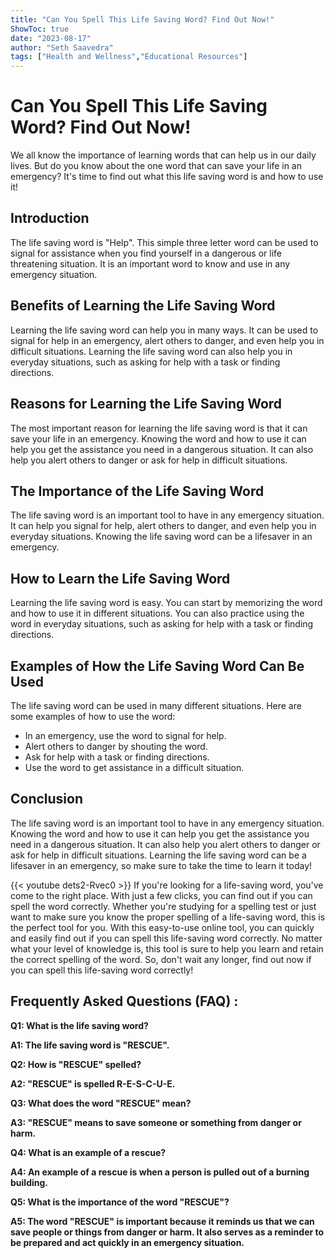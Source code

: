 ```yaml
---
title: "Can You Spell This Life Saving Word? Find Out Now!"
ShowToc: true 
date: "2023-08-17"
author: "Seth Saavedra" 
tags: ["Health and Wellness","Educational Resources"]
---
```

# Can You Spell This Life Saving Word? Find Out Now!

We all know the importance of learning words that can help us in our daily lives. But do you know about the one word that can save your life in an emergency? It's time to find out what this life saving word is and how to use it!

## Introduction

The life saving word is "Help". This simple three letter word can be used to signal for assistance when you find yourself in a dangerous or life threatening situation. It is an important word to know and use in any emergency situation.

## Benefits of Learning the Life Saving Word

Learning the life saving word can help you in many ways. It can be used to signal for help in an emergency, alert others to danger, and even help you in difficult situations. Learning the life saving word can also help you in everyday situations, such as asking for help with a task or finding directions.

## Reasons for Learning the Life Saving Word

The most important reason for learning the life saving word is that it can save your life in an emergency. Knowing the word and how to use it can help you get the assistance you need in a dangerous situation. It can also help you alert others to danger or ask for help in difficult situations.

## The Importance of the Life Saving Word

The life saving word is an important tool to have in any emergency situation. It can help you signal for help, alert others to danger, and even help you in everyday situations. Knowing the life saving word can be a lifesaver in an emergency.

## How to Learn the Life Saving Word

Learning the life saving word is easy. You can start by memorizing the word and how to use it in different situations. You can also practice using the word in everyday situations, such as asking for help with a task or finding directions.

## Examples of How the Life Saving Word Can Be Used

The life saving word can be used in many different situations. Here are some examples of how to use the word:

- In an emergency, use the word to signal for help.
- Alert others to danger by shouting the word.
- Ask for help with a task or finding directions.
- Use the word to get assistance in a difficult situation.

## Conclusion

The life saving word is an important tool to have in any emergency situation. Knowing the word and how to use it can help you get the assistance you need in a dangerous situation. It can also help you alert others to danger or ask for help in difficult situations. Learning the life saving word can be a lifesaver in an emergency, so make sure to take the time to learn it today!

{{< youtube dets2-Rvec0 >}} 
If you're looking for a life-saving word, you've come to the right place. With just a few clicks, you can find out if you can spell the word correctly. Whether you're studying for a spelling test or just want to make sure you know the proper spelling of a life-saving word, this is the perfect tool for you. With this easy-to-use online tool, you can quickly and easily find out if you can spell this life-saving word correctly. No matter what your level of knowledge is, this tool is sure to help you learn and retain the correct spelling of the word. So, don't wait any longer, find out now if you can spell this life-saving word correctly!

## Frequently Asked Questions (FAQ) :
**Q1: What is the life saving word?**

**A1: The life saving word is "RESCUE".**

**Q2: How is "RESCUE" spelled?**

**A2: "RESCUE" is spelled R-E-S-C-U-E.**

**Q3: What does the word "RESCUE" mean?**

**A3: "RESCUE" means to save someone or something from danger or harm.**

**Q4: What is an example of a rescue?**

**A4: An example of a rescue is when a person is pulled out of a burning building.**

**Q5: What is the importance of the word "RESCUE"?**

**A5: The word "RESCUE" is important because it reminds us that we can save people or things from danger or harm. It also serves as a reminder to be prepared and act quickly in an emergency situation.**





